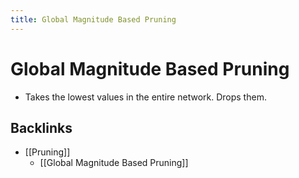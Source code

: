 ```yaml
---
title: Global Magnitude Based Pruning
---
```


# Global Magnitude Based Pruning
- Takes the lowest values in the entire network. Drops them.





## Backlinks
* [[Pruning]]
	* [[Global Magnitude Based Pruning]]

